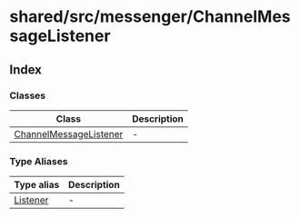 # shared/src/messenger/ChannelMessageListener

## Index

### Classes

| Class | Description |
| ------ | ------ |
| [ChannelMessageListener](classes/ChannelMessageListener.md) | - |

### Type Aliases

| Type alias | Description |
| ------ | ------ |
| [Listener](type-aliases/Listener.md) | - |
